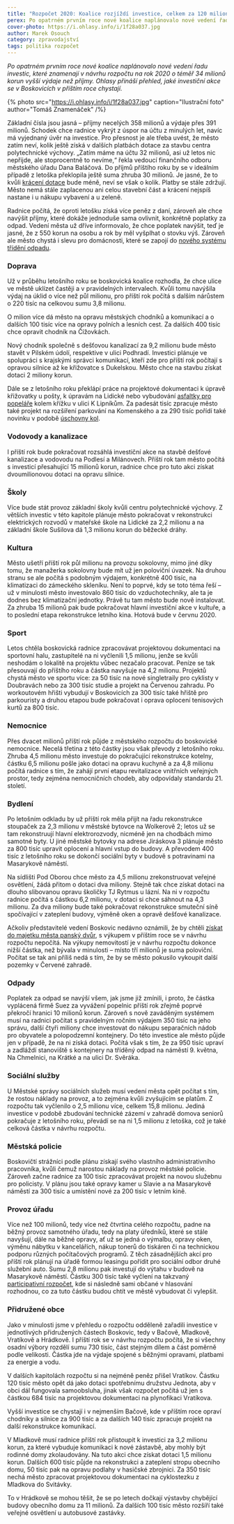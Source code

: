 ```yaml
---
title: "Rozpočet 2020: Koalice rozjíždí investice, celkem za 120 milionů"
perex: Po opatrném prvním roce nové koalice naplánovalo nové vedení řadu investic, které znamenají v návrhu rozpočtu na rok 2020 schodek téměř 34 milionů korun. Ohlasy přináší přehled, jaké investiční akce se v Boskovicích v příštím roce chystají.
cover-photo: https://i.ohlasy.info/i/1f28a037.jpg
author: Marek Osouch
category: zpravodajství
tags: politika rozpočet
---
```


*Po opatrném prvním roce nové koalice naplánovalo nové vedení řadu investic, které znamenají v návrhu rozpočtu na rok 2020 o téměř 34 milionů korun vyšší výdaje než příjmy. Ohlasy přináší přehled, jaké investiční akce se v Boskovicích v příštím roce chystají.*

{% photo src="https://i.ohlasy.info/i/1f28a037.jpg" caption="Ilustrační foto" author="Tomáš Znamenáček" /%}

Základní čísla jsou jasná – příjmy necelých 358 milionů a výdaje přes 391 milionů. Schodek chce radnice vykrýt z úspor na účtu z minulých let, navíc má vyjednaný úvěr na investice. Pro přesnost je ale třeba uvést, že město zatím neví, kolik ještě získá v dalších platbách dotace za stavbu centra polytechnické výchovy. „Zatím máme na účtu 32 milionů, asi už letos nic nepřijde, ale stoprocentně to nevíme,“ řekla vedoucí finančního odboru městského úřadu Dana Baláčová. Do příjmů příštího roku by se v ideálním případě z letoška překlopila ještě suma zhruba 30 milionů. Je jasné, že to kvůli [krácení dotace](https://ohlasy.info/clanky/2019/06/cpv-dotace.html) bude méně, neví se však o kolik. Platby se stále zdržují. Město nemá stále zaplacenou ani celou stavební část a krácení nejspíš nastane i u nákupu vybavení a u zeleně.

Radnice počítá, že oproti letošku získá více peněz z daní, zároveň ale chce navýšit příjmy, které dokáže jednoduše sama ovlivnit, konkrétně poplatky za odpad. Vedení města už dříve informovalo, že chce poplatek navýšit, teď je jasné, že z 550 korun na osobu a rok by měl vyšplhat o stovku výš. Zároveň ale město chystá i slevu pro domácnosti, které se zapojí do [nového systému třídění odpadu](https://ohlasy.info/clanky/2019/09/levnejsi-odpad.html).

### Doprava

Už v průběhu letošního roku se boskovická koalice rozhodla, že chce ulice ve městě uklízet častěji a v pravidelných intervalech. Kvůli tomu navýšila výdaj na úklid o více než půl milionu, pro příští rok počítá s dalším nárůstem o 220 tisíc na celkovou sumu 3,8 milionu.

O milion více dá město na opravu městských chodníků a komunikací a o dalších 100 tisíc více na opravy polních a lesních cest. Za dalších 400 tisíc chce opravit chodník na Čížovkách.

Nový chodník společně s dešťovou kanalizací za 9,2 milionu bude město stavět v Pilském údolí, respektive v ulici Podhradí. Investici plánuje ve spolupráci s krajskými správci komunikací, kteří zde pro příští rok počítají s opravou silnice až ke křižovatce s Dukelskou. Město chce na stavbu získat dotaci 2 miliony korun.

Dále se z letošního roku překlápí práce na projektové dokumentaci k úpravě křižovatky u pošty, k úpravám na Lidické nebo vybudování [asfaltky pro popeláře](https://ohlasy.info/clanky/2019/03/asfaltovani.html) kolem křížku v ulici K Lipníkům. Za padesát tisíc zpracuje město také projekt na rozšíření parkování na Komenského a za 290 tisíc pořídí také novinku v podobě [úschovny kol](https://forum.ohlasy.info/t/stojany-na-kola-u-nadrazi/212).

### Vodovody a kanalizace

I příští rok bude pokračovat rozsáhlá investiční akce na stavbě dešťové kanalizace a vodovodu na Podlesí a Milánovech. Příští rok tam město počítá s investicí přesahující 15 milionů korun, radnice chce pro tuto akci získat dvoumilionovou dotaci na opravu silnice.

### Školy

Více bude stát provoz základní školy kvůli centru polytechnické výchovy. Z větších investic v této kapitole plánuje město pokračovat v rekonstrukci elektrických rozvodů v mateřské škole na Lidické za 2,2 milionu a na základní škole Sušilova dá 1,3 milionu korun do běžecké dráhy. 

### Kultura

Město ušetří příští rok půl milionu na provozu sokolovny, mimo jiné díky tomu, že manažerka sokolovny bude mít už jen poloviční úvazek. Na druhou stranu se ale počítá s podobným výdajem, konkrétně 400 tisíc, na klimatizaci do zámeckého skleníku. Není to poprvé, kdy se toto téma řeší – už v minulosti město investovalo 860 tisíc do vzduchotechniky, ale ta je dodnes bez klimatizační jednotky. Právě tu tam město bude nově instalovat. Za zhruba 15 milionů pak bude pokračovat hlavní investiční akce v kultuře, a to poslední etapa rekonstrukce letního kina. Hotová bude v červnu 2020.

### Sport

Letos chtěla boskovická radnice zpracovávat projektovou dokumentaci na sportovní halu, zastupitelé na ni vyčlenili 1,5 milionu, jenže se kvůli neshodám o lokalitě na projektu vůbec nezačalo pracovat. Peníze se tak přesouvají do příštího roku a částka navyšuje na 4,2 milionu. Projektů chystá město ve sportu více: za 50 tisíc na nové singletraily pro cyklisty v Doubravách nebo za 300 tisíc studie a projekt na Červenou zahradu. Po workoutovém hřišti vybudují v Boskovicích za 300 tisíc také hřiště pro parkouristy a druhou etapou bude pokračovat i oprava oplocení tenisových kurtů za 800 tisíc.

### Nemocnice

Přes dvacet milionů příští rok půjde z městského rozpočtu do boskovické nemocnice. Necelá třetina z této částky jsou však převody z letošního roku. Zhruba 4,5 milionu město investuje do pokračující rekonstrukce kotelny, částku 6,5 milionu pošle jako dotaci na opravu kuchyně a za 4,8 milionu počítá radnice s tím, že zahájí první etapu revitalizace vnitřních veřejných prostor, tedy zejména nemocničních chodeb, aby odpovídaly standardu 21. století.

### Bydlení

Po letošním odkladu by už příští rok měla přijít na řadu rekonstrukce stoupaček za 2,3 milionu v městské bytovce na Wolkerově 2; letos už se tam rekonstruují hlavní elektrorozvody, nicméně jen na chodbách mimo samotné byty. U jiné městské bytovky na adrese Jiráskova 3 plánuje město za 800 tisíc upravit oplocení a hlavní vstup do budovy. A převodem 400 tisíc z letošního roku se dokončí sociální byty v budově s potravinami na Masarykově náměstí.

Na sídlišti Pod Oborou chce město za 4,5 milionu zrekonstruovat veřejné osvětlení, žádá přitom o dotaci dva miliony. Stejně tak chce získat dotaci na dlouho slibovanou opravu školičky TJ Rytmus u lázní. Na ni v rozpočtu radnice počítá s částkou 6,2 milionu, v dotaci si chce sáhnout na 4,3 milionu. Za dva miliony bude také pokračovat rekonstrukce smuteční síně spočívající v zateplení budovy, výměně oken a opravě dešťové kanalizace. 

Ačkoliv představitelé vedení Boskovic nedávno oznámili, že by chtěli [získat do majetku města panský dvůr](https://ohlasy.info/clanky/2019/10/pansky-dvur-koupe.html), s výkupem v příštím roce se v návrhu rozpočtu nepočítá. Na výkupy nemovitostí je v návrhu rozpočtu dokonce nižší částka, než bývala v minulosti – místo tří milionů je suma poloviční. Počítat se tak ani příliš nedá s tím, že by se město pokusilo vykoupit další pozemky v Červené zahradě.

### Odpady

Poplatek za odpad se navýší všem, jak jsme již zmínili, i proto, že částka vyplácená firmě Suez za vyvážení popelnic příští rok zřejmě poprvé překročí hranici 10 milionů korun. Zároveň s nově zaváděným systémem musí na radnici počítat s pravidelným ročním výdajem 350 tisíc na jeho správu, další čtyři miliony chce investovat do nákupu separačních nádob pro obyvatele a polopodzemní kontejnery. Do této investice ale město půjde jen v případě, že na ni získá dotaci. Počítá však s tím, že za 950 tisíc upraví a zadláždí stanoviště s kontejnery na tříděný odpad na náměstí 9. května, Na Chmelnici, na Krátké a na ulici Dr. Svěráka. 

### Sociální služby

U Městské správy sociálních služeb musí vedení města opět počítat s tím, že rostou náklady na provoz, a to zejména kvůli zvyšujícím se platům. Z rozpočtu tak vyčlenilo o 2,5 milionu více, celkem 15,8 milionu. Jediná investice v podobě zbudování technické zázemí v zahradě domova seniorů pokračuje z letošního roku, převádí se na ni 1,5 milionu z letoška, což je také celková částka v návrhu rozpočtu.

### Městská policie

Boskovičtí strážníci podle plánu získají svého vlastního administrativního pracovníka, kvůli čemuž narostou náklady na provoz městské policie. Zároveň začne radnice za 100 tisíc zpracovávat projekt na novou služebnu pro policisty. V plánu jsou také opravy kamer u Slavie a na Masarykově náměstí za 300 tisíc a umístění nové za 200 tisíc v letním kině.

### Provoz úřadu

Více než 100 milionů, tedy více než čtvrtina celého rozpočtu, padne na běžný provoz samotného úřadu, tedy na platy úředníků, které se stále navyšují, dále na běžné opravy, ať už se jedná o výmalbu, opravy oken, výměnu nábytku v kancelářích, nákup tonerů do tiskáren či na technickou podporu různých počítačových programů. Z těch zásadnějších akcí pro příští rok plánují na úřadě formou leasingu pořídit pro sociální odbor druhé služební auto. Sumu 2,8 milionu pak investují do výtahu v budově na Masarykově náměstí. Částku 300 tisíc také vyčlení na takzvaný [participativní rozpočet](https://forum.ohlasy.info/t/zapoj-se-participativni-rozpocet-v-boskovicich/283), kde si následně sami občané v hlasování rozhodnou, co za tuto částku budou chtít ve městě vybudovat či vylepšit.

### Přidružené obce

Jako v minulosti jsme v přehledu o rozpočtu odděleně zařadili investice v jednotlivých přidružených částech Boskovic, tedy v Bačově, Mladkově, Vratíkově a Hrádkově. I příští rok se v návrhu rozpočtu počítá, že si všechny osadní výbory rozdělí sumu 730 tisíc, část stejným dílem a část poměrně podle velikosti. Částka jde na výdaje spojené s běžnými opravami, platbami za energie a vodu. 

V dalších kapitolách rozpočtu si na nejméně peněz přišel Vratíkov. Částku 120 tisíc město opět dá jako dotaci spotřebnímu družstvu Jednota, aby v obci dál fungovala samoobsluha, jinak však rozpočet počítá už jen s částkou 684 tisíc na projektovou dokumentaci na plynofikaci Vratíkova.

Vyšší investice se chystají i v nejmenším Bačově, kde v příštím roce opraví chodníky a silnice za 900 tisíc a za dalších 140 tisíc zpracuje projekt na další rekonstrukce komunikací.

V Mladkově musí radnice příští rok přistoupit k investici za 3,2 milionu korun, za které vybuduje komunikaci k nové zástavbě, aby mohly být rodinné domy zkolaudovány. Na tuto akci chce získat dotaci 1,5 milionu korun. Dalších 600 tisíc půjde na rekonstrukci a zateplení stropu obecního domu, 50 tisíc pak na opravu podlahy v hasičské zbrojnici. Za 350 tisíc nechá město zpracovat projektovou dokumentaci na cyklostezku z Mladkova do Svitávky.

To v Hrádkově se mohou těšit, že se po letech dočkají výstavby chybějící budovy obecního domu za 11 milionů. Za dalších 100 tisíc město rozšíří také veřejné osvětlení u autobusové zastávky.
